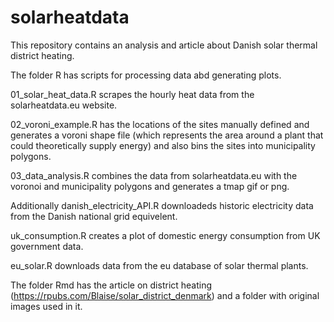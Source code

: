 # solarheatdata

This repository contains an analysis and article about Danish solar thermal district heating.

The folder R has scripts for processing data abd generating plots.

01_solar_heat_data.R scrapes the hourly heat data from the solarheatdata.eu website.

02_voroni_example.R has the locations of the sites manually defined and generates a voroni shape file (which represents the area around a plant that could theoretically supply energy) and also bins the sites into municipality polygons.

03_data_analysis.R combines the data from solarheatdata.eu with the voronoi and municipality polygons and generates a tmap gif or png.

Additionally danish_electricity_API.R downloadeds historic electricity data from the Danish national grid equivelent.

uk_consumption.R creates a plot of domestic energy consumption from UK government data.

eu_solar.R downloads data from the eu database of solar thermal plants.

The folder Rmd has the article on district heating (https://rpubs.com/Blaise/solar_district_denmark) and a folder with original images used in it.
